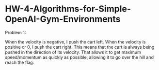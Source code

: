 # HW-4-Algorithms-for-Simple-OpenAI-Gym-Environments

Problem 1:

When the velocity is negative, I push the cart left. When the velocity is positive or 0, I push the cart right. This means that the cart is always being pushed in the direction of its velocity. That allows it to get maximum speed/momentum as quickly as possible, allowing it to go over the hill and reach the flag.
